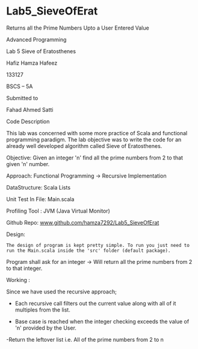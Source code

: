 # Lab5_SieveOfErat
Returns all the Prime Numbers Upto a User Entered Value


Advanced Programming



Lab 5 
Sieve of Eratosthenes





Hafiz Hamza Hafeez

133127

BSCS – 5A


Submitted to

Fahad Ahmed Satti




Code Description

This lab was concerned with some more practice of Scala and functional programming paradigm. The lab objective was to write the code for an already well developed algorithm called Sieve of Eratosthenes. 

Objective: Given an integer 'n' find all the prime numbers from 2 to that given 'n' number.

Approach:	Functional Programming  → Recursive Implementation

DataStructure: 	Scala Lists

Unit Test  In File: 	Main.scala 

Profiling Tool : 	JVM (Java Virtual Monitor)

Github Repo: 		www.github.com/hamza7292/Lab5_SieveOfErat

Design:

	The design of program is kept pretty simple. To run you just need to run the Main.scala inside the 'src' folder (default package). 

Program shall ask for an integer  → Will return all the prime numbers from 2 to that integer.

Working :

Since we have used the recursive approach;

- Each recursive call filters out the current value along with all of it multiples from the list.

- Base case is reached when the integer checking exceeds the value of 'n' provided by the User.

-Return the leftover list i.e. All of the prime numbers from 2 to n


